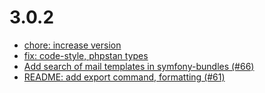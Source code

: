 # 3.0.2
- [chore: increase version](/6199662)
- [fix: code-style, phpstan types](/4c22e53)
- [Add search of mail templates in symfony-bundles (#66)](/330ff48)
- [README: add export command, formatting (#61)](/7255fe1)